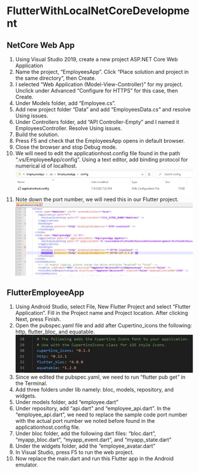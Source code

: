 # FlutterWithLocalNetCoreDevelopment

## NetCore Web App
1.	Using Visual Studio 2019, create a new project ASP.NET Core Web Application
2.	Name the project, “EmployeesApp”. Click “Place solution and project in the same directory”, then Create.
3.	I selected “Web Application (Model-View-Controller)” for my project. Unclick under Advanced “Configure for HTTPS” for this case, then Create.
4.	Under Models folder, add “Employee.cs”.
5.	Add new project folder “Data” and add “EmployeesData.cs” and resolve Using issues.
6.	Under Controllers folder, add “API Controller-Empty” and I named it EmployeesController. Resolve Using issues.
7.	Build the solution.
8.	Press F5 and check that the EmployeesApp opens in default browser.
9.	Close the browser and stop Debug mode.
10.	We will need to edit the applicationhost.config file found in the path “.vs/EmployeeApp/config”. Using a text editor, add binding protocol for numerical id of localhost.
![](/Images/applicationhostconfig1.jpg)
11. Note down the port number, we will need this in our Flutter project.
![](/Images/applicationhostconfig2.jpg)

## FlutterEmployeeApp
1.	Using Android Studio, select File, New Flutter Project and select “Flutter Application”. Fill in the Project name and Project location. After clicking Next, press Finish.
2.	Open the pubspec.yaml  file and add after Cupertino_icons the following: http, flutter_bloc, and equatable.
![](/Images/pubspecyaml.jpg)
3.	Since we edited the pubspec.yaml, we need to run “flutter pub get” in the Terminal.
4.	Add three folders under lib namely: bloc, models, repository, and widgets.
5.	Under models folder, add “employee.dart”
6.	Under repository, add “api.dart” and “employee_api.dart”. In the “employee_api.dart”, we need to replace the sample code port number with the actual port number we noted before found in the applicationhost.config file.
7.	Under bloc folder, add the following dart files: “bloc.dart”, “myapp_bloc.dart”, “myapp_event.dart”, and “myapp_state.dart”
8.	Under the widgets folder, add the “employee_avatar.dart”
9.	In Visual Studio, press F5 to run the web project.
10.	Now replace the main.dart and run this Flutter app in the Android emulator.


